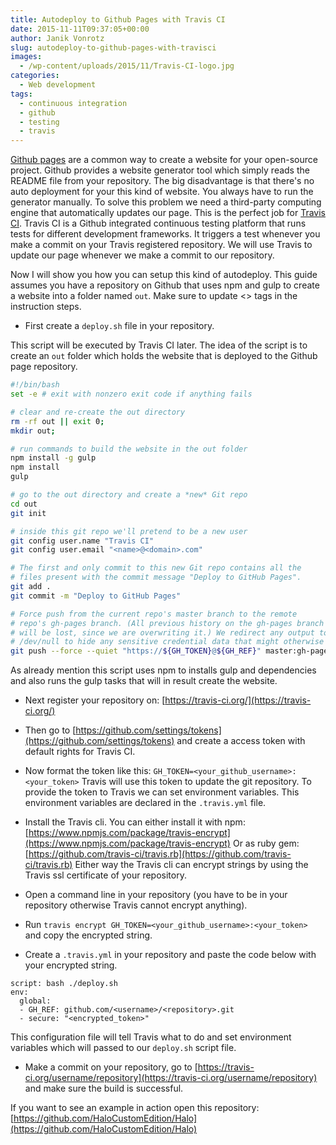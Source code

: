 ```yaml
---
title: Autodeploy to Github Pages with Travis CI
date: 2015-11-11T09:37:05+00:00
author: Janik Vonrotz
slug: autodeploy-to-github-pages-with-travisci
images:
  - /wp-content/uploads/2015/11/Travis-CI-logo.jpg
categories:
  - Web development
tags:
  - continuous integration
  - github
  - testing
  - travis
---
```

[Github pages](https://pages.github.com/) are a common way to create a website for your open-source project.
Github provides a website generator tool which simply reads the README file from your repository.
The big disadvantage is that there's no auto deployment for your this kind of website. You always have to run the generator manually.
To solve this problem we need a third-party computing engine that automatically updates our page. This is the perfect job for [Travis CI](https://travis-ci.org).
Travis CI is a Github integrated continuous testing platform that runs tests for different development frameworks. It triggers a test whenever you make a commit on your Travis registered repository. We will use Travis to update our page whenever we make a commit to our repository.
<!--more-->

Now I will show you how you can setup this kind of autodeploy. This guide assumes you have a repository on Github that uses npm and gulp to create a website into a folder named `out`. Make sure to update <> tags in the instruction steps.

* First create a `deploy.sh` file in your repository.

This script will be executed by Travis CI later. The idea of the script is to create an `out` folder which holds the website that is deployed to the Github page repository.

```bash
#!/bin/bash
set -e # exit with nonzero exit code if anything fails

# clear and re-create the out directory
rm -rf out || exit 0;
mkdir out;

# run commands to build the website in the out folder
npm install -g gulp
npm install
gulp

# go to the out directory and create a *new* Git repo
cd out
git init

# inside this git repo we'll pretend to be a new user
git config user.name "Travis CI"
git config user.email "<name>@<domain>.com"

# The first and only commit to this new Git repo contains all the
# files present with the commit message "Deploy to GitHub Pages".
git add .
git commit -m "Deploy to GitHub Pages"

# Force push from the current repo's master branch to the remote
# repo's gh-pages branch. (All previous history on the gh-pages branch
# will be lost, since we are overwriting it.) We redirect any output to
# /dev/null to hide any sensitive credential data that might otherwise be exposed.
git push --force --quiet "https://${GH_TOKEN}@${GH_REF}" master:gh-pages > /dev/null 2>&1
```

As already mention this script uses npm to installs gulp and dependencies and also runs the gulp tasks that will in result create the website.

* Next register your repository on: [https://travis-ci.org/](https://travis-ci.org/)
* Then go to [https://github.com/settings/tokens](https://github.com/settings/tokens) and create a access token with default rights for Travis CI.
* Now format the token like this: `GH_TOKEN=<your_github_username>:<your_token>`
Travis will use this token to update the git repository. To provide the token to Travis we can set environment variables. This environment variables are declared in the `.travis.yml` file.

* Install the Travis cli.
You can either install it with npm: [https://www.npmjs.com/package/travis-encrypt](https://www.npmjs.com/package/travis-encrypt)
Or as ruby gem: [https://github.com/travis-ci/travis.rb](https://github.com/travis-ci/travis.rb)
Either way the Travis cli can encrypt strings by using the Travis ssl certificate of your repository.

* Open a command line in your repository (you have to be in your repository otherwise Travis cannot encrypt anything).
* Run `travis encrypt GH_TOKEN=<your_github_username>:<your_token>` and copy the encrypted string.
* Create a `.travis.yml` in your repository and paste the code below with your encrypted string.

```
script: bash ./deploy.sh
env:
  global:
  - GH_REF: github.com/<username>/<repository>.git
  - secure: "<encrypted_token>"
```

This configuration file will tell Travis what to do and set environment variables which will passed to our `deploy.sh` script file.

* Make a commit on your repository, go to [https://travis-ci.org/username/repository](https://travis-ci.org/username/repository) and make sure the build is successful.

If you want to see an example in action open this repository: [https://github.com/HaloCustomEdition/Halo](https://github.com/HaloCustomEdition/Halo)
